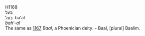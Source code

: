 <body>
  <p>H1168<br>  בּעל  <br> בַּעַל  ‎  ba‛al  <br><i>bah‘-al </i><br>The same as <a href="h1167.htm">1167</a>  <i>Baal</i>, a Phoenician deity: - Baal, [plural] Baalim.<br></p>
 </body>